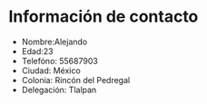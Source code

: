 ﻿# Información de contacto

* Nombre:Alejando 
* Edad:23 
* Telefóno: 55687903
* Ciudad: México 
* Colonia: Rincón del Pedregal 
* Delegación: Tlalpan 